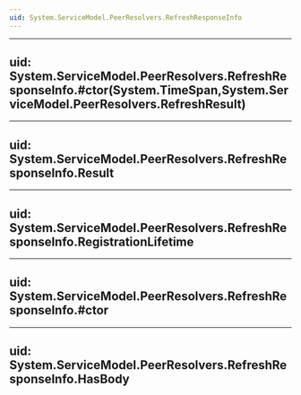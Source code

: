 ```yaml
---
uid: System.ServiceModel.PeerResolvers.RefreshResponseInfo
---
```


---
uid: System.ServiceModel.PeerResolvers.RefreshResponseInfo.#ctor(System.TimeSpan,System.ServiceModel.PeerResolvers.RefreshResult)
---

---
uid: System.ServiceModel.PeerResolvers.RefreshResponseInfo.Result
---

---
uid: System.ServiceModel.PeerResolvers.RefreshResponseInfo.RegistrationLifetime
---

---
uid: System.ServiceModel.PeerResolvers.RefreshResponseInfo.#ctor
---

---
uid: System.ServiceModel.PeerResolvers.RefreshResponseInfo.HasBody
---
